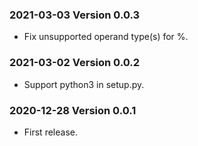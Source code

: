 ### 2021-03-03 Version 0.0.3
* Fix unsupported operand type(s) for %.

### 2021-03-02 Version 0.0.2
* Support python3 in setup.py.

### 2020-12-28 Version 0.0.1
* First release.